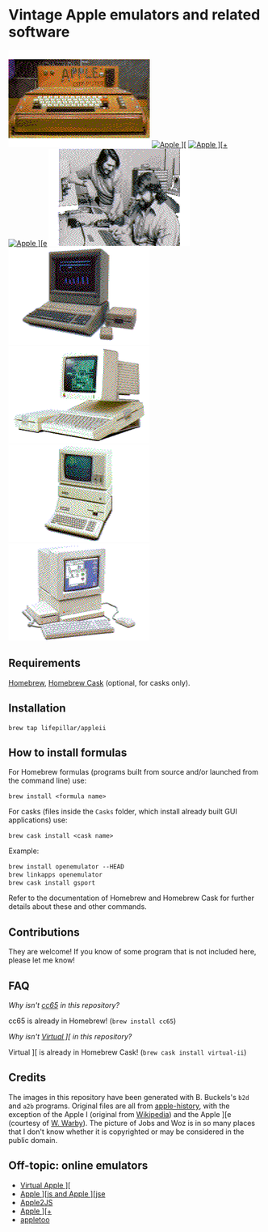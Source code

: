 # Vintage Apple emulators and related software

[![Apple I](images/i.png "Apple I")](http://apple-history.com/ai)
[![Apple \]\[](images/ii.png "Apple II")](http://apple-history.com/aii)
[![Apple \]\[+](images/ii+.png "Apple II+")](http://apple-history.com/aiiplus)
[![Apple \]\[e](images/iie.png "Apple IIe")](http://apple-history.com/aiie)
![Jobs and Woz](images/jobs_woz.png "Jobz and Woz")
[![Apple //e Platinum](images/iiee.png "Apple //e Platinum")](http://apple-history.com/aiiee)
[![Apple //c](images/iic.png "Apple //c")](http://apple-history.com/aiic)
[![Apple ///+](images/iii+.png "Apple ///+")](http://apple-history.com/aiii)
[![Apple //GS](images/iigs.png "Apple //GS")](http://apple-history.com/aiigs)


## Requirements

[Homebrew](http://brew.sh), [Homebrew Cask](http://caskroom.io) (optional, for casks only).


## Installation

    brew tap lifepillar/appleii


## How to install formulas

For Homebrew formulas (programs built from source and/or launched
from the command line) use:

    brew install <formula name>

For casks (files inside the `Casks` folder, which install
already built GUI applications) use:

    brew cask install <cask name>

Example:

    brew install openemulator --HEAD
    brew linkapps openemulator
    brew cask install gsport

Refer to the documentation of Homebrew and Homebrew Cask for
further details about these and other commands.


## Contributions

They are welcome! If you know of some program that is
not included here, please let me know!


## FAQ

_Why isn't [cc65](https://cc65.github.io/cc65/) in this repository?_

cc65 is already in Homebrew! (`brew install cc65`)

_Why isn't [Virtual \]\[](http://www.virtualii.com) in this repository?_

Virtual ][ is already in Homebrew Cask! (`brew cask install virtual-ii`)


## Credits

The images in this repository have been generated with B. Buckels's `b2d` and
`a2b` programs. Original files are all from
[apple-history](http://apple-history.com), with the exception of the Apple I
(original from
[Wikipedia](https://en.wikipedia.org/wiki/File:Apple_I_Computer.jpg)) and the
Apple ][e (courtesy of [W.
Warby](https://www.flickr.com/photos/wwarby/16614254568/)). The picture of Jobs
and Woz is in so many places that I don't know whether it is copyrighted or may
be considered in the public domain.


## Off-topic: online emulators

- [Virtual Apple \]\[](http://www.virtualapple.org)
- [Apple \]\[js and Apple \]\[jse](https://www.scullinsteel.com/apple/about.html)
- [Apple2JS](http://www.megidish.net/apple2js/)
- [Apple \]\[+](http://porkrind.org/a2/)
- [appletoo](https://github.com/nicholasbs/appletoo)

